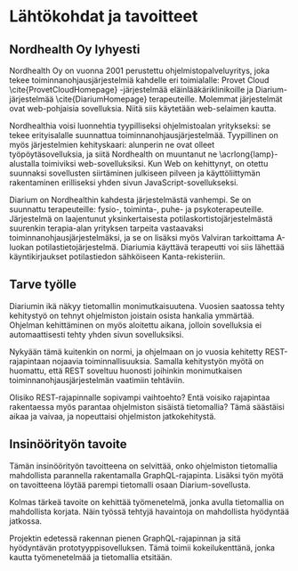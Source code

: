 # Lähtökohdat ja tavoitteet

## Nordhealth Oy lyhyesti

Nordhealth Oy on vuonna 2001 perustettu ohjelmistopalveluyritys, joka tekee toiminnanohjausjärjestelmiä kahdelle eri toimialalle: Provet Cloud \cite{ProvetCloudHomepage} -järjestelmää eläinlääkäriklinikoille ja Diarium-järjestelmää \cite{DiariumHomepage} terapeuteille. Molemmat järjestelmät ovat web-pohjaisia sovelluksia. Niitä siis käytetään web-selaimen kautta.

Nordhealthia voisi luonnehtia tyypilliseksi ohjelmistoalan yritykseksi: se tekee erityisalalle suunnattua toiminnanohjausjärjestelmää. Tyypillinen on myös järjestelmien kehityskaari: alunperin ne ovat olleet työpöytäsovelluksia, ja siitä Nordhealth on muuntanut ne \acrlong{lamp}-alustalla toimiviksi web-sovelluksiksi. Kun Web on kehittynyt, on otettu suunnaksi sovellusten siirtäminen julkiseen pilveen ja käyttöliittymän rakentaminen erilliseksi yhden sivun JavaScript-sovellukseksi.

Diarium on Nordhealthin kahdesta järjestelmästä vanhempi. Se on suunnattu terapeuteille: fysio-, toiminta-, puhe- ja psykoterapeuteille. Järjestelmä on laajentunut yksinkertaisesta potilaskortistojärjestelmästä suurenkin terapia-alan yrityksen tarpeita vastaavaksi toiminnanohjausjärjestelmäksi, ja se on lisäksi myös Valviran tarkoittama A-luokan potilastietojärjestelmä. Diariumia käyttävä terapeutti voi siis lähettää käyntikirjaukset potilastiedon sähköiseen Kanta-rekisteriin.

## Tarve työlle

Diariumin ikä näkyy tietomallin monimutkaisuutena. Vuosien saatossa tehty kehitystyö on tehnyt ohjelmiston joistain osista hankalia ymmärtää. Ohjelman kehittäminen on myös aloitettu aikana, jolloin sovelluksia ei automaattisesti tehty yhden sivun sovelluksiksi.

Nykyään tämä kuitenkin on normi, ja ohjelmaan on jo vuosia kehitetty REST-rajapintaan nojaavia toiminnallisuuksia. Samalla kehitystyön myötä on huomattu, että REST soveltuu huonosti joihinkin monimutkaisen toiminnanohjausjärjestelmän vaatimiin tehtäviin. 

Olisiko REST-rajapinnalle sopivampi vaihtoehto? Entä voisiko rajapintaa rakentaessa myös parantaa ohjelmiston sisäistä tietomallia? Tämä säästäisi aikaa ja vaivaa, ja nopeuttaisi ohjelmiston jatkokehitystä.

## Insinöörityön tavoite

Tämän insinöörityön tavoitteena on selvittää, onko ohjelmiston tietomallia mahdollista parannella rakentamalla GraphQL-rajapinta. Lisäksi työn myötä on tavoitteena löytää parempi tietomalli osaan Diarium-sovellusta.

Kolmas tärkeä tavoite on kehittää työmenetelmä, jonka avulla tietomallia on mahdollista korjata. Näin työssä tehtyjä havaintoja on mahdollista hyödyntää jatkossa.

Projektin edetessä rakennan pienen GraphQL-rajapinnan ja sitä hyödyntävän prototyyppisovelluksen. Tämä toimii kokeilukenttänä, jonka kautta työmenetelmää ja tietomallia etsitään.
